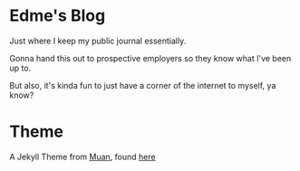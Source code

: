 # Edme's Blog
Just where I keep my public journal essentially.

Gonna hand this out to prospective employers so they know what I've been up to.

But also, it's kinda fun to just have a corner of the internet to myself, ya know?

# Theme
A Jekyll Theme from [Muan](https://github.com/muan), found [here](https://github.com/muan/scribble)
